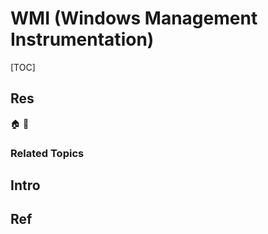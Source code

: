 # WMI (Windows Management Instrumentation)

[TOC]



## Res
🏠 
🚧 


### Related Topics



## Intro



## Ref
